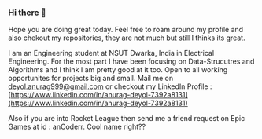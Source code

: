 ### Hi there 👋

Hope you are doing great today. Feel free to roam around my profile and also chekout my repositories, they are not much but still I thinks its great. 

I am an Engineering student at NSUT Dwarka, India in Electrical Engineering. For the most part I have been focusing on Data-Strucutres and Algorithms and I think I am pretty good at it too. Open to all working opportunites for projects big and small. Mail me on deyol.anurag999@gmail.com or checkout my LinkedIn Profile : [https://www.linkedin.com/in/anurag-deyol-7392a8131](https://www.linkedin.com/in/anurag-deyol-7392a8131)

Also if you are into Rocket League then send me a friend request on Epic Games at id : anCoderr. Cool name right??

<!--
**anCoderr/anCoderr** is a ✨ _special_ ✨ repository because its `README.md` (this file) appears on your GitHub profile.

Here are some ideas to get you started:

- 🔭 I’m currently working on ...
- 🌱 I’m currently learning ...
- 👯 I’m looking to collaborate on ...
- 🤔 I’m looking for help with ...
- 💬 Ask me about ...
- 📫 How to reach me: ...
- 😄 Pronouns: ...
- ⚡ Fun fact: ...
-->
